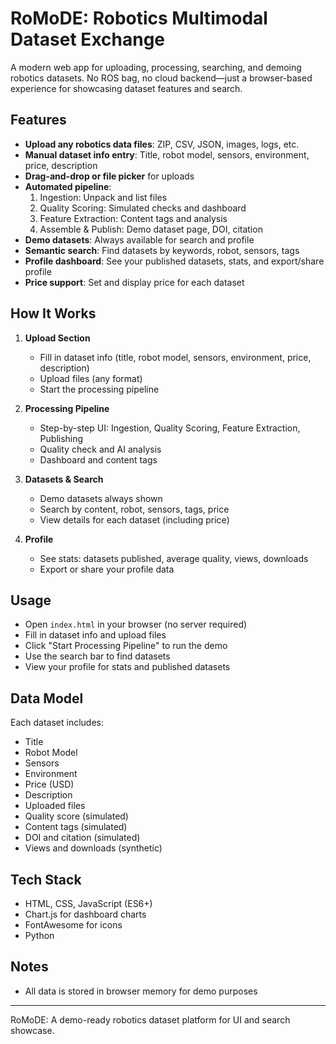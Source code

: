 # RoMoDE: Robotics Multimodal Dataset Exchange

A modern web app for uploading, processing, searching, and demoing robotics datasets. No ROS bag, no cloud backend—just a browser-based experience for showcasing dataset features and search.

## Features

- **Upload any robotics data files**: ZIP, CSV, JSON, images, logs, etc.
- **Manual dataset info entry**: Title, robot model, sensors, environment, price, description
- **Drag-and-drop or file picker** for uploads
- **Automated pipeline**:
  1. Ingestion: Unpack and list files
  2. Quality Scoring: Simulated checks and dashboard
  3. Feature Extraction: Content tags and analysis
  4. Assemble & Publish: Demo dataset page, DOI, citation
- **Demo datasets**: Always available for search and profile
- **Semantic search**: Find datasets by keywords, robot, sensors, tags
- **Profile dashboard**: See your published datasets, stats, and export/share profile
- **Price support**: Set and display price for each dataset

## How It Works

1. **Upload Section**
   - Fill in dataset info (title, robot model, sensors, environment, price, description)
   - Upload files (any format)
   - Start the processing pipeline

2. **Processing Pipeline**
   - Step-by-step UI: Ingestion, Quality Scoring, Feature Extraction, Publishing
   - Quality check and AI analysis 
   - Dashboard and content tags

3. **Datasets & Search**
   - Demo datasets always shown
   - Search by content, robot, sensors, tags, price
   - View details for each dataset (including price)

4. **Profile**
   - See stats: datasets published, average quality, views, downloads
   - Export or share your profile data

## Usage

- Open `index.html` in your browser (no server required)
- Fill in dataset info and upload files
- Click "Start Processing Pipeline" to run the demo
- Use the search bar to find datasets
- View your profile for stats and published datasets

## Data Model

Each dataset includes:
- Title
- Robot Model
- Sensors
- Environment
- Price (USD)
- Description
- Uploaded files
- Quality score (simulated)
- Content tags (simulated)
- DOI and citation (simulated)
- Views and downloads (synthetic)

## Tech Stack
- HTML, CSS, JavaScript (ES6+)
- Chart.js for dashboard charts
- FontAwesome for icons
- Python

## Notes
- All data is stored in browser memory for demo purposes


---
RoMoDE: A demo-ready robotics dataset platform for UI and search showcase.


